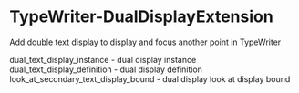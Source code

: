 # TypeWriter-DualDisplayExtension
Add double text display to display and focus another point in TypeWriter

dual_text_display_instance - dual display instance
dual_text_display_definition - dual display definition
look_at_secondary_text_display_bound - dual display look at display bound
